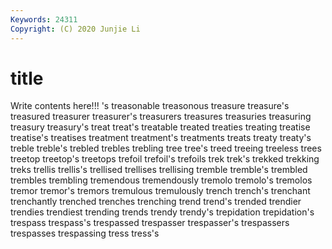 ```yaml
---
Keywords: 24311
Copyright: (C) 2020 Junjie Li
---
```


# title

Write contents here!!!
's 
treasonable 
treasonous 
treasure 
treasure's 
treasured 
treasurer 
treasurer's 
treasurers
treasures 
treasuries 
treasuring 
treasury 
treasury's 
treat 
treat's 
treatable 
treated 
treaties
treating 
treatise 
treatise's 
treatises 
treatment 
treatment's 
treatments 
treats 
treaty 
treaty's
treble 
treble's 
trebled 
trebles 
trebling 
tree 
tree's 
treed 
treeing 
treeless
trees 
treetop 
treetop's 
treetops 
trefoil 
trefoil's 
trefoils 
trek 
trek's 
trekked
trekking 
treks 
trellis 
trellis's 
trellised 
trellises 
trellising 
tremble 
tremble's 
trembled
trembles 
trembling 
tremendous 
tremendously 
tremolo 
tremolo's 
tremolos 
tremor 
tremor's 
tremors
tremulous 
tremulously 
trench 
trench's 
trenchant 
trenchantly 
trenched 
trenches 
trenching 
trend
trend's 
trended 
trendier 
trendies 
trendiest 
trending 
trends 
trendy 
trendy's 
trepidation
trepidation's 
trespass 
trespass's 
trespassed 
trespasser 
trespasser's 
trespassers 
trespasses 
trespassing 
tress
tress's 
